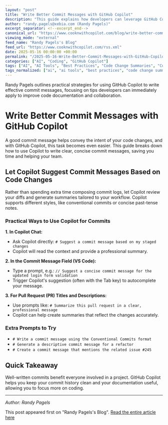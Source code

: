 ```yaml
---
layout: "post"
title: "Write Better Commit Messages with GitHub Copilot"
description: "This guide explains how developers can leverage GitHub Copilot to craft clear and professional commit messages efficiently. It covers practical Copilot prompts both in chat and directly within coding environments, offers actionable tips, and highlights ways to improve teamwork and project history with better commits."
author: "randy.pagels@xebia.com (Randy Pagels)"
excerpt_separator: <!--excerpt_end-->
canonical_url: "https://www.cooknwithcopilot.com/blog/write-better-commit-messages-with-github-copilot.html"
viewing_mode: "external"
feed_name: "Randy Pagels's Blog"
feed_url: "https://www.cooknwithcopilot.com/rss.xml"
date: 2025-05-16 00:00:00 +00:00
permalink: "/2025-05-16-Write-Better-Commit-Messages-with-GitHub-Copilot.html"
categories: ["AI", "Coding", "GitHub Copilot"]
tags: ["AI", "AI Tools", "Best Practices", "Code Change Summaries", "Coding", "Commit Messages", "Conventional Commits", "Copilot Chat", "Developer Workflow", "GitHub Copilot", "Posts", "PR Descriptions", "Tab Completion", "VS Code"]
tags_normalized: ["ai", "ai tools", "best practices", "code change summaries", "coding", "commit messages", "conventional commits", "copilot chat", "developer workflow", "github copilot", "posts", "pr descriptions", "tab completion", "vs code"]
---
```


Randy Pagels outlines practical strategies for using GitHub Copilot to write effective commit messages, focusing on tips developers can immediately apply to improve code documentation and collaboration.<!--excerpt_end-->

# Write Better Commit Messages with GitHub Copilot

A good commit message helps convey the intent of your code changes, and with GitHub Copilot, this task becomes even easier. This guide breaks down how to use Copilot to write clear, concise commit messages, saving you time and helping your team.

## Let Copilot Suggest Commit Messages Based on Code Changes

Rather than spending extra time composing commit logs, let Copilot review your diffs and generate summaries tailored to your workflow. Copilot supports different styles, like conventional commits or concise past-tense notes.

### Practical Ways to Use Copilot for Commits

**1. In Copilot Chat:**

- Ask Copilot directly: `# Suggest a commit message based on my staged changes`
- Copilot will read the context and provide a professional summary.

**2. In the Commit Message Field (VS Code):**

- Type a prompt, e.g.:
  `// Suggest a concise commit message for the updated login form validation`
- Trigger Copilot's suggestion (often with the Tab key) to autocomplete your message.

**3. For Pull Request (PR) Titles and Descriptions:**

- Use prompts like:
  `# Summarize this pull request in a clear, professional message`
- Copilot can help create summaries that reflect the changes accurately.

### Extra Prompts to Try

- `# Write a commit message using the Conventional Commits format`
- `# Generate a descriptive commit message for a refactor`
- `# Create a commit message that mentions the related issue #245`

## Quick Takeaway

Well-written commits benefit everyone involved in a project. GitHub Copilot helps you keep your commit history clean and your documentation useful, allowing you to focus more on coding.

---

*Author: Randy Pagels*

This post appeared first on "Randy Pagels's Blog". [Read the entire article here](https://www.cooknwithcopilot.com/blog/write-better-commit-messages-with-github-copilot.html)
